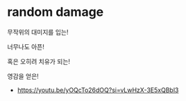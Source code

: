 # random damage
무작위의 대미지를 입는!

너무나도 아픈!

혹은 오히려 치유가 되는!



영감을 얻은!
- https://youtu.be/yOQcTo26dOQ?si=vLwHzX-3E5xQBbl3